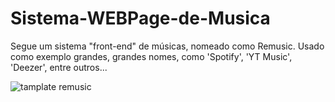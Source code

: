 # Sistema-WEBPage-de-Musica
Segue um sistema "front-end" de músicas, nomeado como Remusic. Usado como exemplo grandes, grandes nomes, como 'Spotify', 'YT Music', 'Deezer', entre outros...

![tamplate remusic](https://user-images.githubusercontent.com/62067474/79252609-4e0e4000-7e58-11ea-9742-f6813d311a99.png)
